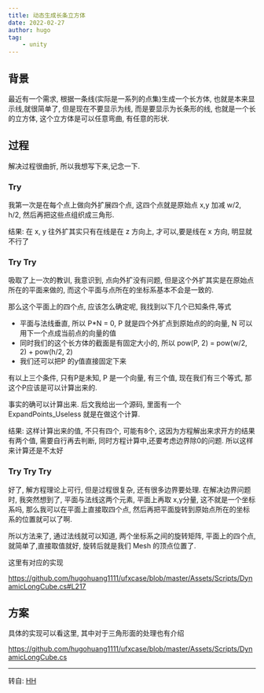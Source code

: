 ```yaml
---
title: 动态生成长条立方体
date: 2022-02-27
author: hugo
tag:
    - unity
---
```


## 背景

最近有一个需求, 根据一条线(实际是一系列的点集)生成一个长方体, 也就是本来显示线,就很简单了, 但是现在不要显示为线, 而是要显示为长条形的线, 也就是一个长的立方体, 这个立方体是可以任意弯曲, 有任意的形状.

## 过程

解决过程很曲折, 所以我想写下来,记念一下.

### Try

我第一次是在每个点上做向外扩展四个点, 这四个点就是原始点 x,y 加减 w/2, h/2, 然后再把这些点组织成三角形.

结果:
在 x, y 往外扩其实只有在线是在 z 方向上, 才可以,要是线在 x 方向, 明显就不行了

### Try Try

吸取了上一次的教训, 我意识到, 点向外扩没有问题, 但是这个外扩其实是在原始点所在的平面来做的, 而这个平面与点所在的坐标系基本不会是一致的.

那么这个平面上的四个点, 应该怎么确定呢, 我找到以下几个已知条件,等式

* 平面与法线垂直, 所以 P*N = 0, P 就是四个外扩点到原始点的的向量, N 可以用下一个点成当前点的向量的值
* 同时我们的这个长方体的截面是有固定大小的, 所以 pow(P, 2) = pow(w/2, 2) + pow(h/2, 2)
* 我们还可以把P 的y值直接固定下来

有以上三个条件, 只有P是未知, P 是一个向量, 有三个值, 现在我们有三个等式, 那这个P应该是可以计算出来的.

事实的确可以计算出来. 后文我给出一个源码, 里面有一个 ExpandPoints_Useless 就是在做这个计算.

结果:
这样计算出来的值, 不只有四个, 可能有8个, 这因为方程解出来求开方的结果有两个值, 需要自行再去判断, 同时方程计算中,还要考虑边界除0的问题.
所以这样来计算还是不太好

### Try Try Try

好了, 解方程理论上可行, 但是过程很复杂, 还有很多边界要处理. 在解决边界问题时, 我突然想到了, 平面与法线这两个元素, 平面上再取 x,y分量, 这不就是一个坐标系吗, 那么我可以在平面上直接取四个点, 然后再把平面旋转到原始点所在的坐标系的位置就可以了啊.

所以方法来了, 通过法线就可以知道, 两个坐标系之间的旋转矩阵, 平面上的四个点,就简单了,直接取值就好, 旋转后就是我们 Mesh 的顶点位置了.

这里有对应的实现

https://github.com/hugohuang1111/ufxcase/blob/master/Assets/Scripts/DynamicLongCube.cs#L217

## 方案

具体的实现可以看这里, 其中对于三角形面的处理也有介绍

https://github.com/hugohuang1111/ufxcase/blob/master/Assets/Scripts/DynamicLongCube.cs


---
转自: [HH](http://www.hugohuang.xyz/)

